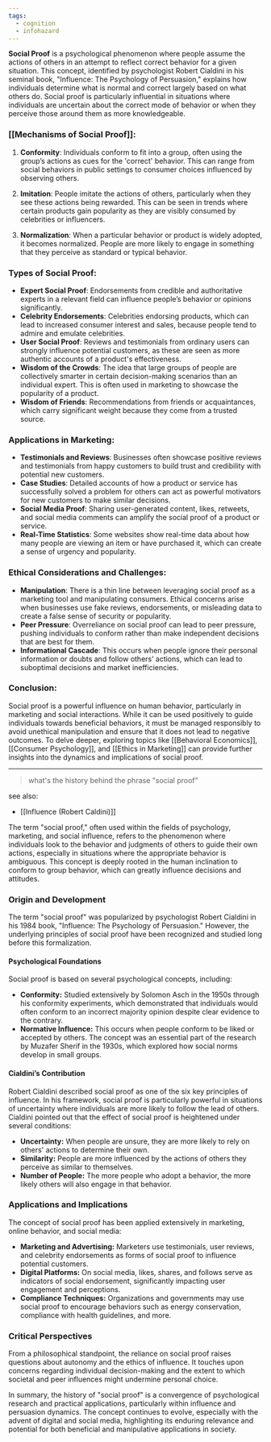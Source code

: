 ```yaml
---
tags:
  - cognition
  - infohazard
---
```


**Social Proof** is a psychological phenomenon where people assume the actions of others in an attempt to reflect correct behavior for a given situation. This concept, identified by psychologist Robert Cialdini in his seminal book, "Influence: The Psychology of Persuasion," explains how individuals determine what is normal and correct largely based on what others do. Social proof is particularly influential in situations where individuals are uncertain about the correct mode of behavior or when they perceive those around them as more knowledgeable.

### [[Mechanisms of Social Proof]]:

1. **Conformity**: Individuals conform to fit into a group, often using the group’s actions as cues for the 'correct' behavior. This can range from social behaviors in public settings to consumer choices influenced by observing others.

2. **Imitation**: People imitate the actions of others, particularly when they see these actions being rewarded. This can be seen in trends where certain products gain popularity as they are visibly consumed by celebrities or influencers.

3. **Normalization**: When a particular behavior or product is widely adopted, it becomes normalized. People are more likely to engage in something that they perceive as standard or typical behavior.

### Types of Social Proof:

- **Expert Social Proof**: Endorsements from credible and authoritative experts in a relevant field can influence people’s behavior or opinions significantly.
- **Celebrity Endorsements**: Celebrities endorsing products, which can lead to increased consumer interest and sales, because people tend to admire and emulate celebrities.
- **User Social Proof**: Reviews and testimonials from ordinary users can strongly influence potential customers, as these are seen as more authentic accounts of a product's effectiveness.
- **Wisdom of the Crowds**: The idea that large groups of people are collectively smarter in certain decision-making scenarios than an individual expert. This is often used in marketing to showcase the popularity of a product.
- **Wisdom of Friends**: Recommendations from friends or acquaintances, which carry significant weight because they come from a trusted source.

### Applications in Marketing:

- **Testimonials and Reviews**: Businesses often showcase positive reviews and testimonials from happy customers to build trust and credibility with potential new customers.
- **Case Studies**: Detailed accounts of how a product or service has successfully solved a problem for others can act as powerful motivators for new customers to make similar decisions.
- **Social Media Proof**: Sharing user-generated content, likes, retweets, and social media comments can amplify the social proof of a product or service.
- **Real-Time Statistics**: Some websites show real-time data about how many people are viewing an item or have purchased it, which can create a sense of urgency and popularity.

### Ethical Considerations and Challenges:

- **Manipulation**: There is a thin line between leveraging social proof as a marketing tool and manipulating consumers. Ethical concerns arise when businesses use fake reviews, endorsements, or misleading data to create a false sense of security or popularity.
- **Peer Pressure**: Overreliance on social proof can lead to peer pressure, pushing individuals to conform rather than make independent decisions that are best for them.
- **Informational Cascade**: This occurs when people ignore their personal information or doubts and follow others’ actions, which can lead to suboptimal decisions and market inefficiencies.

### Conclusion:

Social proof is a powerful influence on human behavior, particularly in marketing and social interactions. While it can be used positively to guide individuals towards beneficial behaviors, it must be managed responsibly to avoid unethical manipulation and ensure that it does not lead to negative outcomes. To delve deeper, exploring topics like [[Behavioral Economics]], [[Consumer Psychology]], and [[Ethics in Marketing]] can provide further insights into the dynamics and implications of social proof.

---

>what's the history behind the phrase "social proof"

see also:
- [[Influence (Robert Caldini)]]

The term "social proof," often used within the fields of psychology, marketing, and social influence, refers to the phenomenon where individuals look to the behavior and judgments of others to guide their own actions, especially in situations where the appropriate behavior is ambiguous. This concept is deeply rooted in the human inclination to conform to group behavior, which can greatly influence decisions and attitudes.

### Origin and Development

The term "social proof" was popularized by psychologist Robert Cialdini in his 1984 book, "Influence: The Psychology of Persuasion." However, the underlying principles of social proof have been recognized and studied long before this formalization. 

#### Psychological Foundations

Social proof is based on several psychological concepts, including:

- **Conformity:** Studied extensively by Solomon Asch in the 1950s through his conformity experiments, which demonstrated that individuals would often conform to an incorrect majority opinion despite clear evidence to the contrary.
- **Normative Influence:** This occurs when people conform to be liked or accepted by others. The concept was an essential part of the research by Muzafer Sherif in the 1930s, which explored how social norms develop in small groups.

#### Cialdini’s Contribution

Robert Cialdini described social proof as one of the six key principles of influence. In his framework, social proof is particularly powerful in situations of uncertainty where individuals are more likely to follow the lead of others. Cialdini pointed out that the effect of social proof is heightened under several conditions:

- **Uncertainty:** When people are unsure, they are more likely to rely on others' actions to determine their own.
- **Similarity:** People are more influenced by the actions of others they perceive as similar to themselves.
- **Number of People:** The more people who adopt a behavior, the more likely others will also engage in that behavior.

### Applications and Implications

The concept of social proof has been applied extensively in marketing, online behavior, and social media:

- **Marketing and Advertising:** Marketers use testimonials, user reviews, and celebrity endorsements as forms of social proof to influence potential customers.
- **Digital Platforms:** On social media, likes, shares, and follows serve as indicators of social endorsement, significantly impacting user engagement and perceptions.
- **Compliance Techniques:** Organizations and governments may use social proof to encourage behaviors such as energy conservation, compliance with health guidelines, and more.

### Critical Perspectives

From a philosophical standpoint, the reliance on social proof raises questions about autonomy and the ethics of influence. It touches upon concerns regarding individual decision-making and the extent to which societal and peer influences might undermine personal choice.

In summary, the history of "social proof" is a convergence of psychological research and practical applications, particularly within influence and persuasion dynamics. The concept continues to evolve, especially with the advent of digital and social media, highlighting its enduring relevance and potential for both beneficial and manipulative applications in society.